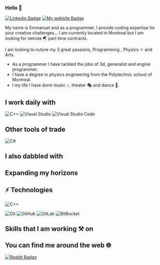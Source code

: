 <!--
**monamimani/monamimani** is a ✨ _special_ ✨ repository because its `README.md` (this file) appears on your GitHub profile.
--->

### Hello 👋
[![Linkedin Badge](https://img.shields.io/badge/--0077B5?logo=linkedin&style=flat-square)](https://www.linkedin.com/in/emmanuelthivierge)
[![My website Badge](https://img.shields.io/badge/-Website-1b1f22?style=flat-square)](https://emmanuelthivierge.com)

My name is Emmanuel and as a programmer, I provide coding expertise for your creative challenges...
I am currently located in Montreal but I am looking for remote 🌏 part time contracts.

I am looking to nuture my 3 great passions, Programming , Physics ⚛ and Arts. 
* As a programmer I have tackled the jobs of 3d, generalist and engine programmer.
* I have a degree in physics engineering from the Polytechnic school of Montreal.
* I my life I have done music 🎶, theater 🎭 and dance 🕺.

## I work daily with
![C++](https://img.shields.io/badge/-C++_-00599C?style=for-the-badge&logo=cplusplus)
![Visual Studio](https://img.shields.io/badge/-Visual_Studio_-5C2D91?logo=visual-studio&style=for-the-badge)
![Visual Studio Code](https://img.shields.io/badge/-Visual_Studio_Code_-007ACC?logo=visual-studio-code&style=for-the-badge)

## Other tools of trade
![C#](https://img.shields.io/badge/--239120?style=for-the-badge&logo=c-sharp)
## I also dabbled with

## Expanding my horizons

## ⚡ Technologies

![C++](https://img.shields.io/badge/-C++-00599C?style=&style=for-the-badge&logo=c)

![Git](https://img.shields.io/badge/-Git-black?style=flat-square&logo=git)
![GitHub](https://img.shields.io/badge/-GitHub-181717?style=flat-square&logo=github)
![GitLab](https://img.shields.io/badge/-GitLab-FCA121?style=flat-square&logo=gitlab)
![BitBucket](https://img.shields.io/badge/-BitBucket-darkblue?style=flat-square&logo=bitbucket)

## Skills that I am working ⚒ on

## You can find me around the web 🌐
[![Reddit Badge](https://img.shields.io/badge/-u/daftdey-FF4500?style=flat&logo=Reddit&logoColor=white)](https://www.linkedin.com/in/emmanuelthivierge/ "See my CV on LinkedIn")

<!--
Here are some ideas to get you started:

- 🔭 I’m currently working on ...
- 🌱 I’m currently learning ...
- 👯 I’m looking to collaborate on ...
- 🤔 I’m looking for help with ...
- 💬 Ask me about ...
- 📫 How to reach me: ...
- 😄 Pronouns: ...
- ⚡ Fun fact: ...
-->
